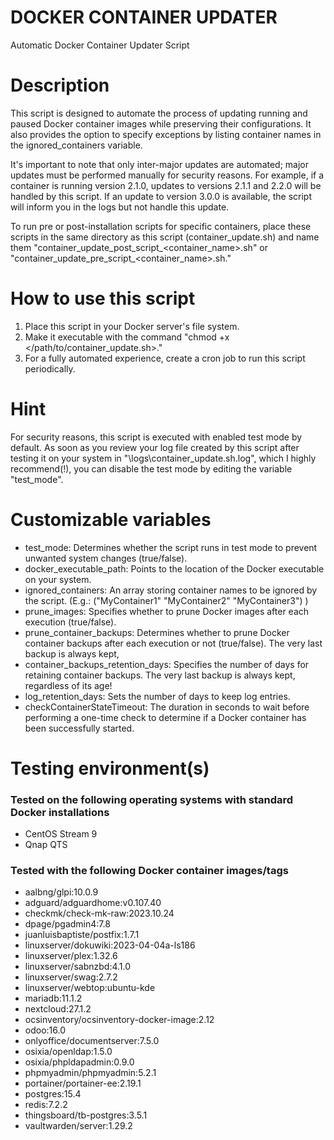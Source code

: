 # DOCKER CONTAINER UPDATER
Automatic Docker Container Updater Script

# Description
This script is designed to automate the process of updating running and paused Docker container images while preserving their configurations. It also provides the option to specify exceptions by listing container names in the ignored_containers variable.

It's important to note that only inter-major updates are automated; major updates must be performed manually for security reasons. For example, if a container is running version 2.1.0, updates to versions 2.1.1 and 2.2.0 will be handled by this script. If an update to version 3.0.0 is available, the script will inform you in the logs but not handle this update.

To run pre or post-installation scripts for specific containers, place these scripts in the same directory as this script (container_update.sh) and name them "container_update_post_script_<container_name>.sh" or "container_update_pre_script_<container_name>.sh."

# How to use this script
1. Place this script in your Docker server's file system.
2. Make it executable with the command "chmod +x </path/to/container_update.sh>."
3. For a fully automated experience, create a cron job to run this script periodically.

# Hint
For security reasons, this script is executed with enabled test mode by default. As soon as you review your log file created by this script after testing it on your system in "<scriptpath>\logs\container_update.sh.log", which I highly recommend(!), you can disable the test mode by editing the variable "test_mode".

# Customizable variables
- test_mode:                           Determines whether the script runs in test mode to prevent unwanted system changes (true/false).
- docker_executable_path:              Points to the location of the Docker executable on your system.
- ignored_containers:                  An array storing container names to be ignored by the script. (E.g.: ("MyContainer1" "MyContainer2" "MyContainer3") )
- prune_images:                        Specifies whether to prune Docker images after each execution (true/false).
- prune_container_backups:             Determines whether to prune Docker container backups after each execution or not (true/false). The very last backup is always kept, 
- container_backups_retention_days:    Specifies the number of days for retaining container backups. The very last backup is always kept, regardless of its age!
- log_retention_days:                  Sets the number of days to keep log entries.
- checkContainerStateTimeout:          The duration in seconds to wait before performing a one-time check to determine if a Docker container has been successfully started.

# Testing environment(s)
### Tested on the following operating systems with standard Docker installations
- CentOS Stream 9
- Qnap QTS

### Tested with the following Docker container images/tags
- aalbng/glpi:10.0.9
- adguard/adguardhome:v0.107.40
- checkmk/check-mk-raw:2023.10.24
- dpage/pgadmin4:7.8
- juanluisbaptiste/postfix:1.7.1
- linuxserver/dokuwiki:2023-04-04a-ls186
- linuxserver/plex:1.32.6
- linuxserver/sabnzbd:4.1.0
- linuxserver/swag:2.7.2
- linuxserver/webtop:ubuntu-kde
- mariadb:11.1.2
- nextcloud:27.1.2
- ocsinventory/ocsinventory-docker-image:2.12
- odoo:16.0
- onlyoffice/documentserver:7.5.0
- osixia/openldap:1.5.0
- osixia/phpldapadmin:0.9.0
- phpmyadmin/phpmyadmin:5.2.1
- portainer/portainer-ee:2.19.1
- postgres:15.4
- redis:7.2.2
- thingsboard/tb-postgres:3.5.1
- vaultwarden/server:1.29.2
